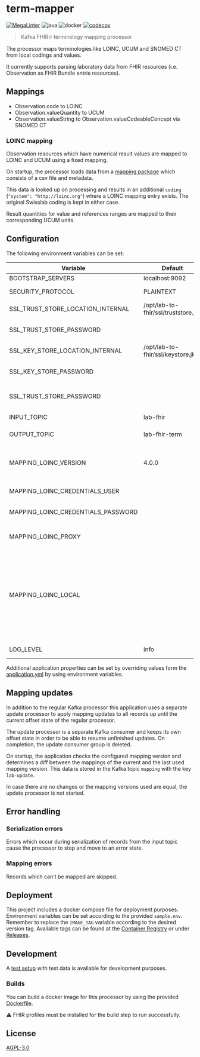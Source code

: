 # term-mapper
[![MegaLinter](https://github.com/diz-unimr/term-mapper/actions/workflows/mega-linter.yml/badge.svg?branch=main)](https://github.com/diz-unimr/term-mapper/actions/workflows/mega-linter.yml?query=branch%3Amain) ![java](https://github.com/diz-unimr/term-mapper/actions/workflows/build.yml/badge.svg) ![docker](https://github.com/diz-unimr/term-mapper/actions/workflows/release.yml/badge.svg) [![codecov](https://codecov.io/gh/diz-unimr/term-mapper/branch/main/graph/badge.svg?token=ub0ZDTKwrz)](https://codecov.io/gh/diz-unimr/term-mapper)

> Kafka FHIR🔥 terminology mapping processor

The processor maps terminologies like LOINC, UCUM and SNOMED CT from local
codings and values.

It currently supports parsing laboratory data from FHIR resources
(i.e. Observation as FHIR Bundle entrie resources).

## Mappings

- Observation.code to LOINC
- Observation.valueQuantity to UCUM
- Observation.valueString to Observation.valueCodeableConcept via SNOMED CT

### LOINC mapping

Observation resources which have numerical result values are mapped to LOINC and UCUM using a fixed mapping.

On startup, the processor loads data from a [mapping package](https://gitlab.diz.uni-marburg.de/mapping/loinc-mapping/-/packages) which consists of a csv file and metadata.

This data is looked up on processing and results in an additional `coding` (`"system": "http://loinc.org"`) where a LOINC mapping entry exists.
The original Swisslab coding is kept in either case.

Result quantities for value and references ranges are mapped to their corresponding UCUM units.

## <a name="deploy_config"></a> Configuration

The following environment variables can be set:

| Variable                           | Default                             | Description                                                                                                                                                                                                                                  |
|------------------------------------|-------------------------------------|----------------------------------------------------------------------------------------------------------------------------------------------------------------------------------------------------------------------------------------------|
| BOOTSTRAP_SERVERS                  | localhost:9092                      | Kafka brokers                                                                                                                                                                                                                                |
| SECURITY_PROTOCOL                  | PLAINTEXT                           | Kafka communication protocol                                                                                                                                                                                                                 |
| SSL_TRUST_STORE_LOCATION_INTERNAL  | /opt/lab-to-fhir/ssl/truststore.jks | Truststore location                                                                                                                                                                                                                          |
| SSL_TRUST_STORE_PASSWORD           |                                     | Truststore password (if using `SECURITY_PROTOCOL=SSL`)                                                                                                                                                                                       |
| SSL_KEY_STORE_LOCATION_INTERNAL    | /opt/lab-to-fhir/ssl/keystore.jks   | Keystore location                                                                                                                                                                                                                            |
| SSL_KEY_STORE_PASSWORD             |                                     | Keystore password (if using `SECURITY_PROTOCOL=SSL`)                                                                                                                                                                                         |
| SSL_TRUST_STORE_PASSWORD           |                                     | Truststore password (if using `SECURITY_PROTOCOL=SSL`)                                                                                                                                                                                       |
| INPUT_TOPIC                        | lab-fhir                            | Topic to read FHIR input data from                                                                                                                                                                                                           |
| OUTPUT_TOPIC                       | lab-fhir-term                       | Topic to store mapped result bundles                                                                                                                                                                                                         |
| MAPPING_LOINC_VERSION              | 4.0.0                               | LOINC mapping package version: [Package Registry · mapping / loinc-mapping](https://gitlab.diz.uni-marburg.de/mapping/loinc-mapping/-/packages/))                                                                                            |
| MAPPING_LOINC_CREDENTIALS_USER     |                                     | LOINC mapping package registry user                                                                                                                                                                                                          |
| MAPPING_LOINC_CREDENTIALS_PASSWORD |                                     | LOINC mapping package registry password                                                                                                                                                                                                      |
| MAPPING_LOINC_PROXY                |                                     | Proxy server to use when pulling the package                                                                                                                                                                                                 |
| MAPPING_LOINC_LOCAL                |                                     | Name of the local LOINC mapping package file to use (see [application resources](src/main/resources)) <br /><br /> **NOTE**: This option does not pull the file from the registry and credentials and version are fixed by the local package |
| LOG_LEVEL                          | info                                | Log level (error, warn, info, debug)                                                                                                                                                                                                         |

Additional application properties can be set by overriding values form the [application.yml](src/main/resources/application.yml) by using environment variables.

## Mapping updates

In addition to the regular Kafka processor this application uses a separate
update processor to apply mapping updates to all records up until the
current offset state of the regular processor.

The update processor is a separate Kafka consumer and keeps its own offset
state in order to be able to resume unfinished updates. On completion, the
update consumer group is deleted.

On startup, the application checks the configured mapping version and
determines a diff between the mappings of the current and the last used
mapping version. This data is stored in the Kafka topic `mapping` with the key
`lab-update`.

In case there are no changes or the mapping versions used are equal, the
update processor is not started.

## Error handling

### Serialization errors

Errors which occur during serialization of records from the input topic cause the processor to stop
and move to an error state.

### Mapping errors

Records which can't be mapped are skipped.

## Deployment

This project includes a docker compose file for deployment purposes.
Environment variables can be set according to the
provided `sample.env`. Remember to replace the `IMAGE_TAG` variable according to the desired version tag. Available
tags can be found at the [Container Registry](https://github.com/orgs/diz-unimr/packages?repo_name=lab-to-fhir) or under [Releases](https://github.com/diz-unimr/lab-to-fhir/releases).

## Development

A [test setup](dev/compose.yaml) with test data is available for development
purposes.

### Builds

You can build a docker image for this processor by using the provided [Dockerfile](Dockerfile).

⚠ FHIR profiles must be installed for the build step to run successfully.

## License

[AGPL-3.0](https://www.gnu.org/licenses/agpl-3.0.en.html)
